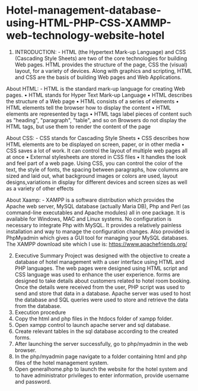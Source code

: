 # Hotel-management-database-using-HTML-PHP-CSS-XAMMP-web-technology-website-hotel


1.	INTRODUCTION: -
HTML (the Hypertext Mark-up Language) and CSS (Cascading Style Sheets) are two of the core technologies for building Web pages. HTML provides the structure of the page, CSS the (visual) layout, for a variety of devices. Along with graphics and scripting, HTML and CSS are the basis of building Web pages and Web Applications.

About HTML: -
HTML is the standard mark-up language for creating Web pages.
•	HTML stands for Hyper Text Mark-up Language
•	HTML describes the structure of a Web page
•	HTML consists of a series of elements
•	HTML elements tell the browser how to display the content
•	HTML elements are represented by tags
•	HTML tags label pieces of content such as "heading", "paragraph", "table", and so on
Browsers do not display the HTML tags, but use them to render the content of the page

About CSS: -
CSS stands for Cascading Style Sheets
•	CSS describes how HTML elements are to be displayed on screen, paper, or in other media
•	CSS saves a lot of work. It can control the layout of multiple web pages all at once
•	External stylesheets are stored in CSS files
•	It handles the look and feel part of a web page. Using CSS, you can control the color of the text, the style of fonts, the spacing between paragraphs, how columns are sized and laid out, what background images or colors are used, layout designs,variations in display for different devices and screen sizes as well as a variety of other effects



About Xaamp: -
XAMPP is a software distribution which provides the Apache web server, MySQL database (actually Maria DB), Php and Perl (as command-line executables and Apache modules) all in one package. It is available for Windows, MAC and Linux systems. No configuration is necessary to integrate Php with MySQL.
It provides a relatively painless installation and way to manage the configuration changes. Also provided is PhpMyadmin which gives a GUI tool for managing your MySQL databases.
The XAMPP download site which I use is:
https://www.apachefriends.org/

2.	Executive Summary
Project was designed with the objective to create a database of hotel management with a user interface using HTML and PHP languages. The web pages were designed using HTML script and CSS language was used to enhance the user experience. forms are designed to take details about customers related to hotel room booking. Once the details were received from the user, PHP script was used to send and store that data in a database. Apache server was used to host the database and SQL queries were used to store and retrieve the data from the database.
3.	Execution procedure
1.	Copy the html and php files in the htdocs folder of xampp folder.
2.	Open xampp control to launch apache server and sql database.
3.	Create relevant tables in the sql database according to the created forms.
4.	After launching the server successfully, go to php/myadmin in the web browser.
5.	In the php/myadmin page navigate to a folder containing html and php files of the hotel management system.
6.	Open generalhome.php to launch the website for the hotel system and to have administrator privileges to enter information, provide username and password.
